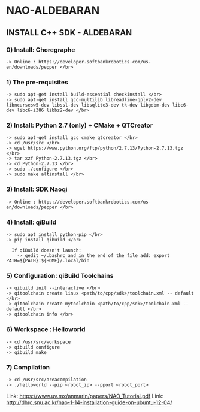 # NAO-ALDEBARAN
## INSTALL C++ SDK - ALDEBARAN


### 0) Install: Choregraphe
```
-> Online : https://developer.softbankrobotics.com/us-en/downloads/pepper </br>
```


### 1) The pre-requisites </br>
```
-> sudo apt-get install build-essential checkinstall </br>
-> sudo apt-get install gcc-multilib libreadline-gplv2-dev libncursesw5-dev libssl-dev libsqlite3-dev tk-dev libgdbm-dev libc6-dev libc6-i386 libbz2-dev </br>
```


### 2) Install: Python 2.7 (only) + CMake + QTCreator </br>
```
-> sudo apt-get install gcc cmake qtcreator </br>
-> cd /usr/src </br>
-> wget https://www.python.org/ftp/python/2.7.13/Python-2.7.13.tgz </br>
-> tar xzf Python-2.7.13.tgz </br>
-> cd Python-2.7.13 </br>
-> sudo ./configure </br>
-> sudo make altinstall </br>
```


### 3) Install: SDK Naoqi </br>
```
-> Online : https://developer.softbankrobotics.com/us-en/downloads/pepper </br>
```

### 4) Install: qiBuild </br>
```
-> sudo apt install python-pip </br>
-> pip install qibuild </br>
```
```
  If qiBuild doesn't launch: 
	-> gedit ~/.bashrc and in the end of the file add: export PATH=${PATH}:${HOME}/.local/bin
```


### 5) Configuration: qiBuild Toolchains </br>
```
-> qibuild init --interactive </br>
-> qitoolchain create linux <path/to/cpp/sdk>/toolchain.xml -- default </br>
-> qitoolchain create mytoolchain <path/to/cpp/sdk>/toolchain.xml -- default </br>
-> qitoolchain info </br>
```


### 6) Workspace : Helloworld </br>
```
-> cd /usr/src/workspace
-> qibuild configure
-> qibuild make
```


### 7) Compilation </br>
```
-> cd /usr/src/areacompilation
-> ./helloworld --pip <robot_ip> --pport <robot_port>
```


Link: https://www.uv.mx/anmarin/papers/NAO_Tutorial.pdf
Link: http://dhrc.snu.ac.kr/nao-1-14-installation-guide-on-ubuntu-12-04/
